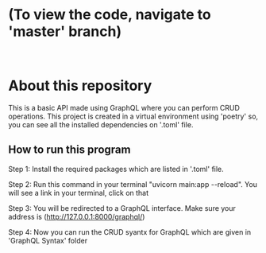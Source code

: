 # (To view the code, navigate to 'master' branch)
<br>

# About this repository
This is a basic API made using GraphQL where you can perform CRUD operations.
This project is created in a virtual environment using 'poetry' so, you can see all the installed dependencies on '.toml' file.


## How to run this program

Step 1:
Install the required packages which are listed in '.toml' file.

Step 2:
Run this command in your terminal "uvicorn main:app --reload".
You will see a link in your terminal, click on that

Step 3: 
You will be redirected to a GraphQL interface.
Make sure your address is (http://127.0.0.1:8000/graphql/)

Step 4: 
Now you can run the CRUD syantx for GraphQL which are given in 'GraphQL Syntax' folder
